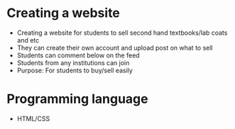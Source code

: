 # Creating a website
- Creating a website for students to sell second hand textbooks/lab coats and etc
- They can create their own account and upload post on what to sell
- Students can comment below on the feed
- Students from any institutions can join
- Purpose: For students to buy/sell easily 

# Programming language
- HTML/CSS
